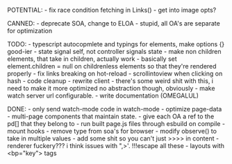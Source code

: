 POTENTIAL:
    - fix race condition fetching in Links()
    - get into image opts?

CANNED: 
    - deprecate SOA, change to ELOA
        - stupid, all OA's are separate for optimization

TODO:
    - typescript autocopmlete and typings for elements, make options {} good-ier
    - state signal self, not controller signals state
    - make non children elements, that take in children, actually work
        - basically set element.children = null on childrenless elements so that they're rendered properly
    - fix links breaking on hot-reload
    - scrollintoview when clicking on hash
    - code cleanup
    - rewrite client
        - there's some weird shit with this, i need to make it more optimized
          no abstraction though, obviously
    - make watch server url configurable.
    - write documentation (OMEGALUL)

DONE: 
    - only send watch-mode code in watch-mode
    - optimize page-data
    - multi-page components that maintain state.
    - give each OA a ref to the pd[] that they belong to
    - run built page.js files through esbuild on compile
    - mount hooks
    - remove type from soa's for browser
    - modify observe() to take in multiple values
    - add some shit so you can't just >>>> in content
    - renderer fuckery??? i think issues with ",>'. !!!escape all these
    - layouts with <bp="key"> tags

